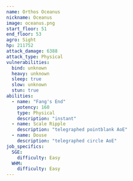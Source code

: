 ```yaml
---
name: Orthos Oceanus
nickname: Oceanus
image: oceanus.png
start_floor: 51
end_floor: 53
agro: Sight
hp: 211752
attack_damage: 6388
attack_type: Physical
vulnerabilities:
  bind: unknown
  heavy: unknown
  sleep: true
  slow: unknown
  stun: true
abilities:
  - name: "Fang's End"
    potency: 160
    type: Physical
    description: "instant"
  - name: Scale Ripple
    description: "telegraphed pointblank AoE"
  - name: Douse
    description: "telegraphed circle AoE"
job_specifics:
  SGE:
    difficulty: Easy
  WHM:
    difficulty: Easy
---
```

